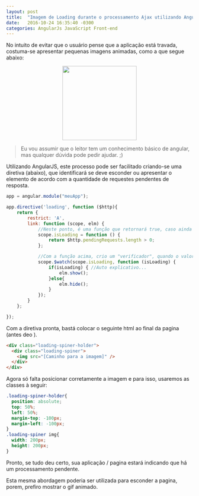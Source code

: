```yaml
---
layout: post
title:  "Imagem de Loading durante o processamento Ajax utilizando AngularJS"
date:   2016-10-24 16:35:40 -0300
categories: AngularJs JavaScript Front-end
---
```

No intuito de evitar que o usuário pense que a aplicação está travada, costuma-se apresentar pequenas imagens animadas, como a que segue abaixo:
<p align="center">
  <img src="http://www.drivethrurpg.com/shared_images/ajax-loader.gif" width="200px" height="200px">
</p>

> Eu vou assumir que o leitor tem um conhecimento básico de angular, mas qualquer dúvida pode pedir ajudar. ;)

Utilizando AngularJS, este processo pode ser facilitado criando-se uma diretiva (abaixo), que identificará se deve esconder ou apresentar o elemento de acordo com a quantidade de requestes pendentes de resposta.

```js
app = angular.module("meuApp");

app.directive('loading', function ($http){
    return {
        restrict: 'A',
        link: function (scope, elm) {
            //Neste ponto, é uma função que retornará true, caso ainda haja requestes pendentes
            scope.isLoading = function () {
                return $http.pendingRequests.length > 0;
            };

            //Com a função acima, crio um "verificador", quando o valor retornado pela função (isLoading) declara acima.
            scope.$watch(scope.isLoading, function (isLoading) {
                if(isLoading) { //Auto explicativo...
                    elm.show();
                }else{
                    elm.hide();
                }
            });
        }
    };

});
```

Com a diretiva pronta, bastá colocar o seguinte html ao final da pagina (antes deo ).
```html
<div class="loading-spiner-holder">
  <div class="loading-spiner">
    <img src="[Caminho para a imagem]" />
  </div>
</div>
```

Agora só falta posicionar corretamente a imagem e para isso, usaremos as classes à seguir:
```css
.loading-spiner-holder{
  position: absolute;
  top: 50%;
  left: 50%;
  margin-top: -100px;
  margin-left: -100px;
}
.loading-spiner img{
  width: 200px;
  height: 200px;
}
```

Pronto, se tudo deu certo, sua aplicação / pagina estará indicando que há um processamento pendente.

Esta mesma abordagem poderia ser utilizada para esconder a pagina, porem, prefiro mostrar o gif animado.
